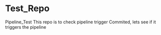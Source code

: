 # Test_Repo
Pipeline_Test
This repo is to check pipeline trigger
Commited, lets see if it triggers the pipeline
